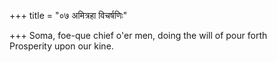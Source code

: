 +++
title = "०७ अमित्रहा विचर्षणिः"

+++
Soma, foe-que chief o'er men, doing the will of pour forth  
     Prosperity upon our kine.